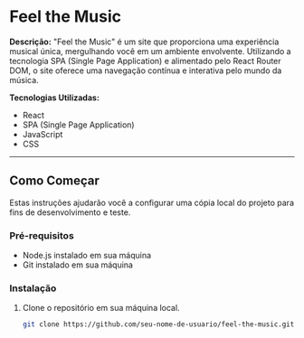# Feel the Music

**Descrição:**
"Feel the Music" é um site que proporciona uma experiência musical única, mergulhando você em um ambiente envolvente. Utilizando a tecnologia SPA (Single Page Application) e alimentado pelo React Router DOM, o site oferece uma navegação contínua e interativa pelo mundo da música.

**Tecnologias Utilizadas:**
- React
- SPA (Single Page Application)
- JavaScript
- CSS

---

## Como Começar

Estas instruções ajudarão você a configurar uma cópia local do projeto para fins de desenvolvimento e teste.

### Pré-requisitos

- Node.js instalado em sua máquina
- Git instalado em sua máquina

### Instalação

1. Clone o repositório em sua máquina local.
   ```bash
   git clone https://github.com/seu-nome-de-usuario/feel-the-music.git

